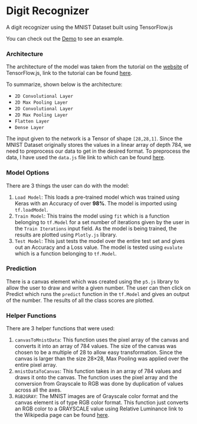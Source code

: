 # Digit Recognizer
A digit recognizer using the MNIST Dataset built using TensorFlow.js

You can check out the [Demo](https://media.giphy.com/media/ksKJmUfSUcK0ye5lDg/giphy.gif) to see an example.

### Architecture

The architecture of the model was taken from the tutorial on the [website](https://js.tensorflow.org/) of TensorFlow.js, link to the tutorial can be found [here](https://js.tensorflow.org/tutorials/mnist.html).

To summarize, shown below is the architecture:
* ``2D Convolutional Layer``
* ``2D Max Pooling Layer``
* ``2D Convolutional Layer``
* ``2D Max Pooling Layer``
* ``Flatten Layer``
* ``Dense Layer``

The input given to the network is a Tensor of shape ``[28,28,1]``. Since the MNIST Dataset originally stores the values in a linear array of depth 784, we need to preprocess our data to get in the desired format. To preprocess the data, I have used the ``data.js`` file link to which can be found [here](https://github.com/tensorflow/tfjs-examples/blob/master/mnist-core/data.js).

### Model Options

There are 3 things the user can do with the model:
1. ``Load Model``: This loads a pre-trained model which was trained using Keras with an Accuracy of over **98%**. The model is imported using ``tf.loadModel``.
2. ``Train Model``: This trains the model using ``fit`` which is a function belonging to ``tf.Model`` for a set number of iterations given by the user in the ``Train Iterations`` input field. As the model is being trained, the results are plotted using ``Plotly.js`` library.
3. ``Test Model``: This just tests the model over the entire test set and gives out an Accuracy and a Loss value. The model is tested using ``evalute`` which is a function belonging to ``tf.Model``.

### Prediction

There is a canvas element which was created using the ``p5.js`` library to allow the user to draw and write a given number. The user can then click on Predict which runs the ``predict`` function in the ``tf.Model`` and gives an output of the number. The results of all the class scores are plotted.

### Helper Functions

There are 3 helper functions that were used:
1. ``canvasToMnistData``: This function uses the pixel array of the canvas and converts it into an array of 784 values. The size of the canvas was chosen to be a multiple of 28 to allow easy transformation. Since the canvas is larger than the size 28×28, Max Pooling was applied over the entire pixel array.
2. ``mnistDataToCanvas``: This function takes in an array of 784 values and draws it onto the canvas. The function uses the pixel array and the conversion from Grayscale to RGB was done by duplication of values across all the axes.
3. ``RGB2GRAY``: The MNIST images are of Grayscale color format and the canvas element is of type RGB color format. This function just converts an RGB color to a GRAYSCALE value using Relative Luminance link to the Wikipedia page can be found [here](https://en.wikipedia.org/wiki/Relative_luminance).
